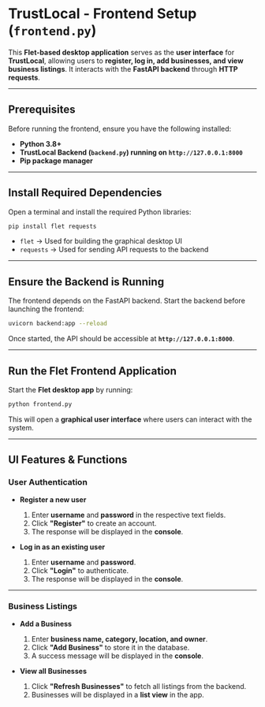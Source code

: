 # TrustLocal - Frontend Setup (`frontend.py`)

This **Flet-based desktop application** serves as the **user interface** for **TrustLocal**, allowing users to **register, log in, add businesses, and view business listings**. It interacts with the **FastAPI backend** through **HTTP requests**.

---

## Prerequisites
Before running the frontend, ensure you have the following installed:

- **Python 3.8+**
- **TrustLocal Backend (`backend.py`) running on `http://127.0.0.1:8000`**
- **Pip package manager**

---

## Install Required Dependencies
Open a terminal and install the required Python libraries:

```sh
pip install flet requests
```

- `flet` → Used for building the graphical desktop UI
- `requests` → Used for sending API requests to the backend

---

## Ensure the Backend is Running
The frontend depends on the FastAPI backend. Start the backend before launching the frontend:

```sh
uvicorn backend:app --reload
```

Once started, the API should be accessible at **`http://127.0.0.1:8000`**.

---

## Run the Flet Frontend Application
Start the **Flet desktop app** by running:

```sh
python frontend.py
```

This will open a **graphical user interface** where users can interact with the system.

---

## UI Features & Functions

### User Authentication
- **Register a new user**
  1. Enter **username** and **password** in the respective text fields.
  2. Click **"Register"** to create an account.
  3. The response will be displayed in the **console**.

- **Log in as an existing user**
  1. Enter **username** and **password**.
  2. Click **"Login"** to authenticate.
  3. The response will be displayed in the **console**.

---

### Business Listings
- **Add a Business**
  1. Enter **business name, category, location, and owner**.
  2. Click **"Add Business"** to store it in the database.
  3. A success message will be displayed in the **console**.

- **View all Businesses**
  1. Click **"Refresh Businesses"** to fetch all listings from the backend.
  2. Businesses will be displayed in a **list view** in the app.


